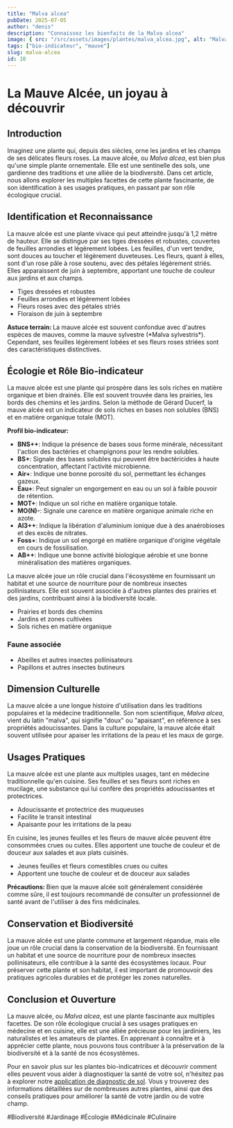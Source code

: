 ```yaml
---
title: "Malva alcea"
pubDate: 2025-07-05
author: "denis"
description: "Connaissez les bienfaits de la Malva alcea"
image: { src: "/src/assets/images/plantes/malva_alcea.jpg", alt: "Malva alcea" }
tags: ["bio-indicateur", "mauve"]
slug: malva-alcea
id: 10
---
```


# La Mauve Alcée, un joyau à découvrir

## Introduction

Imaginez une plante qui, depuis des siècles, orne les jardins et les champs de ses délicates fleurs roses. La mauve alcée, ou _Malva alcea_, est bien plus qu'une simple plante ornementale. Elle est une sentinelle des sols, une gardienne des traditions et une alliée de la biodiversité. Dans cet article, nous allons explorer les multiples facettes de cette plante fascinante, de son identification à ses usages pratiques, en passant par son rôle écologique crucial.

## Identification et Reconnaissance

La mauve alcée est une plante vivace qui peut atteindre jusqu'à 1,2 mètre de hauteur. Elle se distingue par ses tiges dressées et robustes, couvertes de feuilles arrondies et légèrement lobées. Les feuilles, d'un vert tendre, sont douces au toucher et légèrement duveteuses. Les fleurs, quant à elles, sont d'un rose pâle à rose soutenu, avec des pétales légèrement striés. Elles apparaissent de juin à septembre, apportant une touche de couleur aux jardins et aux champs.

<ul class="identification-list">
<li>Tiges dressées et robustes</li>
<li>Feuilles arrondies et légèrement lobées</li>
<li>Fleurs roses avec des pétales striés</li>
<li>Floraison de juin à septembre</li>
</ul>

<div class="field-tip"><strong>Astuce terrain: </strong>La mauve alcée est souvent confondue avec d'autres espèces de mauves, comme la mauve sylvestre (*Malva sylvestris*). Cependant, ses feuilles légèrement lobées et ses fleurs roses striées sont des caractéristiques distinctives.</div>

## Écologie et Rôle Bio-indicateur

La mauve alcée est une plante qui prospère dans les sols riches en matière organique et bien drainés. Elle est souvent trouvée dans les prairies, les bords des chemins et les jardins. Selon la méthode de Gérard Ducerf, la mauve alcée est un indicateur de sols riches en bases non solubles (BNS) et en matière organique totale (MOT).

<div class="ducerf-profile"><strong>Profil bio-indicateur: </strong>
<ul>
<li><strong>BNS++</strong>: Indique la présence de bases sous forme minérale, nécessitant l'action des bactéries et champignons pour les rendre solubles.</li>
<li><strong>BS+</strong>: Signale des bases solubles qui peuvent être bactéricides à haute concentration, affectant l'activité microbienne.</li>
<li><strong>Air+</strong>: Indique une bonne porosité du sol, permettant les échanges gazeux.</li>
<li><strong>Eau+</strong>: Peut signaler un engorgement en eau ou un sol à faible pouvoir de rétention.</li>
<li><strong>MOT+</strong>: Indique un sol riche en matière organique totale.</li>
<li><strong>MO(N)-</strong>: Signale une carence en matière organique animale riche en azote.</li>
<li><strong>Al3++</strong>: Indique la libération d'aluminium ionique due à des anaérobioses et des excès de nitrates.</li>
<li><strong>Foss+</strong>: Indique un sol engorgé en matière organique d'origine végétale en cours de fossilisation.</li>
<li><strong>AB++</strong>: Indique une bonne activité biologique aérobie et une bonne minéralisation des matières organiques.</li>
</ul>
</div>

La mauve alcée joue un rôle crucial dans l'écosystème en fournissant un habitat et une source de nourriture pour de nombreux insectes pollinisateurs. Elle est souvent associée à d'autres plantes des prairies et des jardins, contribuant ainsi à la biodiversité locale.

<ul class="ecological-list">
<li>Prairies et bords des chemins</li>
<li>Jardins et zones cultivées</li>
<li>Sols riches en matière organique</li>
</ul>

### Faune associée

<ul class="animal-list">
<li>Abeilles et autres insectes pollinisateurs</li>
<li>Papillons et autres insectes butineurs</li>
</ul>

## Dimension Culturelle

La mauve alcée a une longue histoire d'utilisation dans les traditions populaires et la médecine traditionnelle. Son nom scientifique, _Malva alcea_, vient du latin "malva", qui signifie "doux" ou "apaisant", en référence à ses propriétés adoucissantes. Dans la culture populaire, la mauve alcée était souvent utilisée pour apaiser les irritations de la peau et les maux de gorge.

## Usages Pratiques

La mauve alcée est une plante aux multiples usages, tant en médecine traditionnelle qu'en cuisine. Ses feuilles et ses fleurs sont riches en mucilage, une substance qui lui confère des propriétés adoucissantes et protectrices.

<ul class="medicinal-list">
<li>Adoucissante et protectrice des muqueuses</li>
<li>Facilite le transit intestinal</li>
<li>Apaisante pour les irritations de la peau</li>
</ul>

En cuisine, les jeunes feuilles et les fleurs de mauve alcée peuvent être consommées crues ou cuites. Elles apportent une touche de couleur et de douceur aux salades et aux plats cuisinés.

<ul class="culinary-list">
<li>Jeunes feuilles et fleurs comestibles crues ou cuites</li>
<li>Apportent une touche de couleur et de douceur aux salades</li>
</ul>

<div class="warning-box"><strong>Précautions: </strong>Bien que la mauve alcée soit généralement considérée comme sûre, il est toujours recommandé de consulter un professionnel de santé avant de l'utiliser à des fins médicinales.</div>

## Conservation et Biodiversité

La mauve alcée est une plante commune et largement répandue, mais elle joue un rôle crucial dans la conservation de la biodiversité. En fournissant un habitat et une source de nourriture pour de nombreux insectes pollinisateurs, elle contribue à la santé des écosystèmes locaux. Pour préserver cette plante et son habitat, il est important de promouvoir des pratiques agricoles durables et de protéger les zones naturelles.

## Conclusion et Ouverture

La mauve alcée, ou _Malva alcea_, est une plante fascinante aux multiples facettes. De son rôle écologique crucial à ses usages pratiques en médecine et en cuisine, elle est une alliée précieuse pour les jardiniers, les naturalistes et les amateurs de plantes. En apprenant à connaître et à apprécier cette plante, nous pouvons tous contribuer à la préservation de la biodiversité et à la santé de nos écosystèmes.

Pour en savoir plus sur les plantes bio-indicatrices et découvrir comment elles peuvent vous aider à diagnostiquer la santé de votre sol, n'hésitez pas à explorer notre [application de diagnostic de sol](../../app). Vous y trouverez des informations détaillées sur de nombreuses autres plantes, ainsi que des conseils pratiques pour améliorer la santé de votre jardin ou de votre champ.

<div class="hashtags">

<span class="hashtag">#Biodiversité</span>
<span class="hashtag">#Jardinage</span>
<span class="hashtag">#Écologie</span>
<span class="hashtag">#Médicinale</span>
<span class="hashtag">#Culinaire</span>

</div>

